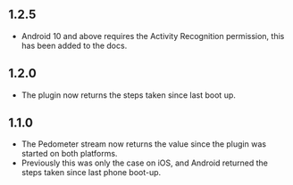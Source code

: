 ## 1.2.5
* Android 10 and above requires the Activity Recognition permission, this has been added to the docs.

## 1.2.0
* The plugin now returns the steps taken since last boot up.

## 1.1.0
* The Pedometer stream now returns the value since the plugin was started on both platforms. 
* Previously this was only the case on iOS, and Android returned the steps taken since last phone boot-up.
